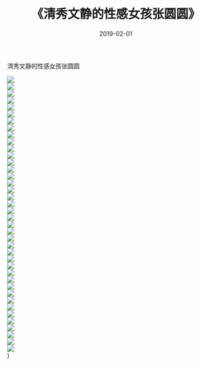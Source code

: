 ﻿---
layout: post
title:  《清秀文静的性感女孩张圆圆》
date:   2019-02-01
img: http://img.660000.xyz/Sharelink/唯美/2019/清秀文静的性感女孩张圆圆/000.jpg
categories: [美女, 清纯, 唯美]
---

清秀文静的性感女孩张圆圆

  ![](http://img.660000.xyz/Sharelink/唯美/2019/清秀文静的性感女孩张圆圆/001.jpg) <br> ![](http://img.660000.xyz/Sharelink/唯美/2019/清秀文静的性感女孩张圆圆/002.jpg) <br> ![](http://img.660000.xyz/Sharelink/唯美/2019/清秀文静的性感女孩张圆圆/003.jpg) <br> ![](http://img.660000.xyz/Sharelink/唯美/2019/清秀文静的性感女孩张圆圆/004.jpg) <br> ![](http://img.660000.xyz/Sharelink/唯美/2019/清秀文静的性感女孩张圆圆/005.jpg) <br> ![](http://img.660000.xyz/Sharelink/唯美/2019/清秀文静的性感女孩张圆圆/006.jpg) <br> ![](http://img.660000.xyz/Sharelink/唯美/2019/清秀文静的性感女孩张圆圆/007.jpg) <br> ![](http://img.660000.xyz/Sharelink/唯美/2019/清秀文静的性感女孩张圆圆/008.jpg) <br> ![](http://img.660000.xyz/Sharelink/唯美/2019/清秀文静的性感女孩张圆圆/009.jpg) <br> ![](http://img.660000.xyz/Sharelink/唯美/2019/清秀文静的性感女孩张圆圆/010.jpg) <br> ![](http://img.660000.xyz/Sharelink/唯美/2019/清秀文静的性感女孩张圆圆/011.jpg) <br> ![](http://img.660000.xyz/Sharelink/唯美/2019/清秀文静的性感女孩张圆圆/012.jpg) <br> ![](http://img.660000.xyz/Sharelink/唯美/2019/清秀文静的性感女孩张圆圆/013.jpg) <br> ![](http://img.660000.xyz/Sharelink/唯美/2019/清秀文静的性感女孩张圆圆/014.jpg) <br> ![](http://img.660000.xyz/Sharelink/唯美/2019/清秀文静的性感女孩张圆圆/015.jpg) <br> ![](http://img.660000.xyz/Sharelink/唯美/2019/清秀文静的性感女孩张圆圆/016.jpg) <br> ![](http://img.660000.xyz/Sharelink/唯美/2019/清秀文静的性感女孩张圆圆/017.jpg) <br> ![](http://img.660000.xyz/Sharelink/唯美/2019/清秀文静的性感女孩张圆圆/018.jpg) <br> ![](http://img.660000.xyz/Sharelink/唯美/2019/清秀文静的性感女孩张圆圆/019.jpg) <br> ![](http://img.660000.xyz/Sharelink/唯美/2019/清秀文静的性感女孩张圆圆/020.jpg) <br> ![](http://img.660000.xyz/Sharelink/唯美/2019/清秀文静的性感女孩张圆圆/021.jpg) <br> ![](http://img.660000.xyz/Sharelink/唯美/2019/清秀文静的性感女孩张圆圆/022.jpg) <br> ![](http://img.660000.xyz/Sharelink/唯美/2019/清秀文静的性感女孩张圆圆/023.jpg) <br> ![](http://img.660000.xyz/Sharelink/唯美/2019/清秀文静的性感女孩张圆圆/024.jpg) <br> ![](http://img.660000.xyz/Sharelink/唯美/2019/清秀文静的性感女孩张圆圆/025.jpg) <br> ![](http://img.660000.xyz/Sharelink/唯美/2019/清秀文静的性感女孩张圆圆/026.jpg) <br> ![](http://img.660000.xyz/Sharelink/唯美/2019/清秀文静的性感女孩张圆圆/027.jpg) <br> ![](http://img.660000.xyz/Sharelink/唯美/2019/清秀文静的性感女孩张圆圆/028.jpg) <br> ![](http://img.660000.xyz/Sharelink/唯美/2019/清秀文静的性感女孩张圆圆/029.jpg) <br> ![](http://img.660000.xyz/Sharelink/唯美/2019/清秀文静的性感女孩张圆圆/030.jpg) <br> ![](http://img.660000.xyz/Sharelink/唯美/2019/清秀文静的性感女孩张圆圆/031.jpg) <br> ![](http://img.660000.xyz/Sharelink/唯美/2019/清秀文静的性感女孩张圆圆/032.jpg) <br> ![](http://img.660000.xyz/Sharelink/唯美/2019/清秀文静的性感女孩张圆圆/033.jpg) <br> ![](http://img.660000.xyz/Sharelink/唯美/2019/清秀文静的性感女孩张圆圆/034.jpg) <br> ![](http://img.660000.xyz/Sharelink/唯美/2019/清秀文静的性感女孩张圆圆/035.jpg) <br> ![](http://img.660000.xyz/Sharelink/唯美/2019/清秀文静的性感女孩张圆圆/036.jpg) <br> ![](http://img.660000.xyz/Sharelink/唯美/2019/清秀文静的性感女孩张圆圆/037.jpg) <br> ![](http://img.660000.xyz/Sharelink/唯美/2019/清秀文静的性感女孩张圆圆/038.jpg) <br> ![](http://img.660000.xyz/Sharelink/唯美/2019/清秀文静的性感女孩张圆圆/039.jpg) <br> ![](http://img.660000.xyz/Sharelink/唯美/2019/清秀文静的性感女孩张圆圆/040.jpg) <br>) <br>